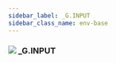 ```yaml
---
sidebar_label: _G.INPUT
sidebar_class_name: env-base
---
```


### ![](/img/wiki/base.png) _G.INPUT


